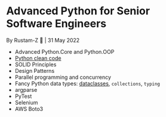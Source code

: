 # Advanced Python for Senior Software Engineers

By Rustam-Z 🚀 | 31 May 2022

- Advanced Python.Core and Python.OOP
- [Python clean code](https://github.com/zedr/clean-code-python)
- SOLID Principles
- Design Patterns
- Parallel programming and concurrency
- Fancy Python data types: [dataclasses](https://realpython.com/python-data-classes/), `collections`, `typing`
- argparse
- PyTest
- Selenium
- AWS Boto3
